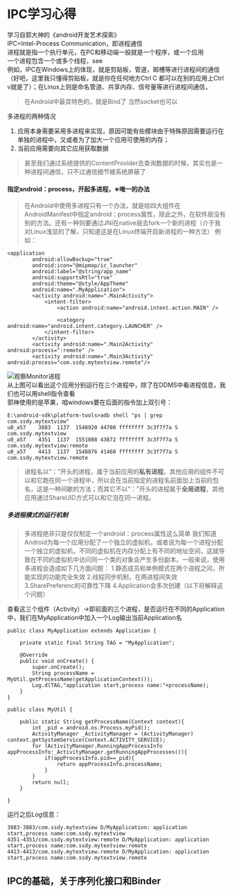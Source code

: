 # IPC学习心得 #
学习自郭大神的《android开发艺术探索》<br>
IPC=Intel-Process Communication，即进程通信<br>
进程就是指一个执行单元，在PC和移动端一般就是一个程序，或一个应用<br>
一个进程包含一个或多个线程，see<br>
例如，IPC在Windows上的体现，就是剪贴板，管道，邮槽等进行进程间的通信（好吧，这里我只懂得剪贴板，就是你在任何地方Ctrl C 都可以在别的应用上Ctrl v就是了）；在Linux上则是命名管道、共享内存、信号量等进行进程间通信，
>  在Android中最具特色的，就是Bind了
> 当然socket也可以

多进程的两种情况<br>
1. 应用本身需要采用多进程来实现，原因可能有些模块由于特殊原因需要运行在单独的进程中，又或者为了加大一个应用可使用的内存；<br>
2. 当前应用需要向其它应用获取数据
> 甚至我们通过系统提供的ContentProvider去查询数据的时候，其实也是一种进程间通信，只不过通信细节被系统屏蔽了

#### 指定android：process，开起多进程，※唯一的办法 ####

> 在Android中使用多进程只有一个办法，就是给四大组件在AndroidManifest中指定android：process属性，除此之外，在软件层没有别的方法。还有一种则要通过JNI在native层去fork一个新的进程（介于我对Linux浅显的了解，只知道这是在Linux终端开启新进程的一种方法）
例如：

```
<application
        android:allowBackup="true"
        android:icon="@mipmap/ic_launcher"
        android:label="@string/app_name"
        android:supportsRtl="true"
        android:theme="@style/AppTheme"
        android:name=".MyApplication">
        <activity android:name=".MainActivity">
            <intent-filter>
                <action android:name="android.intent.action.MAIN" />

                <category android:name="android.intent.category.LAUNCHER" />
            </intent-filter>
        </activity>
        <activity android:name=".Main2Activity" android:process=":remote" />
        <activity android:name=".Main3Activity" android:process="com.ssdy.mytextview.remote"/>
```
![观察Monitor进程](http://i.imgur.com/Ck4mxV9.png)<br>
从上图可以看出这个应用分别运行在三个进程中，除了在DDMS中看进程信息，我们也可以用shell指令查看<br>
郭神使用的是苹果，咱windows要在后面的指令加上双引号：
```
E:\android-sdk\platform-tools>adb shell "ps | grep com.ssdy.mytextview"
u0_a57    3883  1137  1548920 44700 ffffffff 3c3f7f7a S com.ssdy.mytextview
u0_a57    4351  1137  1551088 43872 ffffffff 3c3f7f7a S com.ssdy.mytextview:remote
u0_a57    4413  1137  1548876 41460 ffffffff 3c3f7f7a S com.ssdy.mytextview.remote
```
> 进程名以“：”开头的进程，属于当前应用的**私有进程**，其他应用的组件不可以和它跑在同一个进程中，所以会在当前指定的进程名前面加上当前的包名，这是一种间歇的方法；而其它不以“：”开头的进程属于**全局进程**，其他应用通过ShareUID方式可以和它泡在同一进程。

##### 多进程模式的运行机制 #####
> 多进程绝非只是仅仅制定一个android：process属性这么简单
> 我们知道Android为每一个应用分配了一个独立的虚拟机，或者说为每一个进程分配一个独立的虚拟机，不同的虚拟机在内存分配上有不同的地址空间，这就导致在不同的虚拟机中访问同一个类的对象会产生多份副本。一般来说，使用多进程会造成如下几方面问题：
> 1.静态成员和单例模式在两个进程之间，所能实现的功能完全失效
> 2.线程同步机制，在两进程间失效
> 3.SharePreferenc的可靠性下降
> 4.Application会多次创建（以下将解释这个问题）

查看这三个组件（Activity）->即前面的三个进程，是否运行在不同的Application中，我们在MyApplication中加入一个Log输出当前Application名<br>
```
public class MyApplication extends Application {

    private static final String TAG = "MyApplication";

    @Override
    public void onCreate() {
        super.onCreate();
        String processName = MyUtil.getProcessName(getApplicationContext());
        Log.d(TAG,"application start,process name:"+processName);
    }
}
```
```
public class MyUtil {

    public static String getProcessName(Context context){
        int _pid = android.os.Process.myPid();
        ActivityManager _ActivityManager = (ActivityManager) context.getSystemService(Context.ACTIVITY_SERVICE);
        for (ActivityManager.RunningAppProcessInfo appProcessInfo:_ActivityManager.getRunningAppProcesses()){
            if(appProcessInfo.pid==_pid){
                return appProcessInfo.processName;
            }
        }
        return null;
    }

}
```
运行之后Log信息：
```
3883-3883/com.ssdy.mytextview D/MyApplication: application start,process name:com.ssdy.mytextview
4351-4351/com.ssdy.mytextview:remote D/MyApplication: application start,process name:com.ssdy.mytextview:remote
4413-4413/com.ssdy.mytextview.remote D/MyApplication: application start,process name:com.ssdy.mytextview.remote
```

## IPC的基础，关于序列化接口和Binder ##
